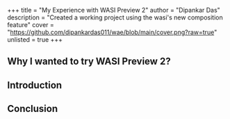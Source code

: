 
+++
title = "My Experience with WASI Preview 2"
author = "Dipankar Das"
description = "Created a working project using the wasi's new composition feature"
cover = "https://github.com/dipankardas011/wae/blob/main/cover.png?raw=true"
unlisted = true
+++

## Why I wanted to try WASI Preview 2?


## Introduction


## Conclusion

